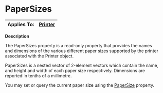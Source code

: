 




<h1 class="heading"><span class="name">PaperSizes</span></h1>

| Applies To: | [Printer](../a-z/printer.md) |
| --- | ---  |


**Description**


The PaperSizes property is a read-only property that provides the names and dimensions of the various different paper sizes supported by the printer associated with the Printer object.


PaperSizes is a nested vector of 2-element vectors which contain the name, and height and width of each paper size respectively. Dimensions are reported in tenths of a millimetre.


You may set or query the current paper size using the [PaperSize](../a-z/papersize.md) property.



